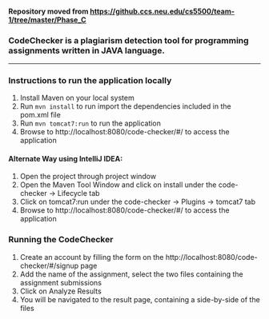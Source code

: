 
#### Repository moved from https://github.ccs.neu.edu/cs5500/team-1/tree/master/Phase_C

### CodeChecker is a plagiarism detection tool for programming assignments written in JAVA language.

---

### Instructions to run the application locally

1. Install Maven on your local system
2. Run `mvn install` to run import the dependencies included in the pom.xml file
3. Run `mvn tomcat7:run` to run the application
4. Browse to http://localhost:8080/code-checker/#/ to access the application


#### Alternate Way using IntelliJ IDEA:

1. Open the project through project window
2. Open the Maven Tool Window and click on install under the code-checker -> Lifecycle tab
3. Click on tomcat7:run under the code-checker -> Plugins -> tomcat7 tab
4. Browse to http://localhost:8080/code-checker/#/ to access the application

### Running the CodeChecker

1. Create an account by filling the form on the http://localhost:8080/code-checker/#/signup page
2. Add the name of the assignment, select the two files containing the assignment submissions
3. Click on Analyze Results
4. You will be navigated to the result page, containing a side-by-side of the files
